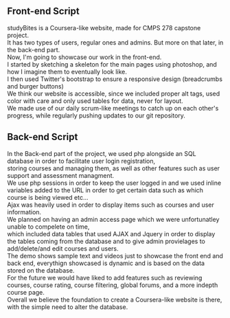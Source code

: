 ## Front-end Script
studyBites is a Coursera-like website, made for CMPS 278 capstone project. <br>
It has two types of users, regular ones and admins. But more on that later, in the back-end part. <br>
Now, I'm going to showcase our work in the front-end. <br>
I started by sketching a skeleton for the main pages using photoshop, and how I imagine them to eventually look like. <br>
I then used Twitter's bootstrap to ensure a responsive design (breadcrumbs and burger buttons) <br>
We think our website is accessible, since we included proper alt tags, used color with care and only used tables for data, never for layout. <br>
We made use of our daily scrum-like meetings to catch up on each other's progress, while regularly pushing updates to our git repository.

## Back-end Script
In the Back-end part of the project, we used php alongside an SQL database in order to facilitate user login registration, <br>
storing courses and managing them, as well as other features such as user support and assessment managment. <br>
We use php sessions in order to keep the user logged in and we used inline variables added to the URL in order to get certain data
such as which course is being viewed etc... <br>
Ajax was heavily used in order to display items such as courses and user information. <br>
We planned on having an admin access page which we were unfortunatley unable to compelete on time, <br>
which included data tables that used AJAX and Jquery in order to display the tables coming from the database and to give admin provielages to add/delete/and edit courses and users. <br>
The demo shows sample text and videos just to showcase the front end and back end, everythign showcased is dynamic and is based on the data stored on the database. <br>
For the future we would have liked to add features such as reviewing courses, course rating, course filtering, global forums, and a more indepth course page. <br>
Overall we believe the foundation to create a Coursera-like website is there, with the simple need to alter the database.
